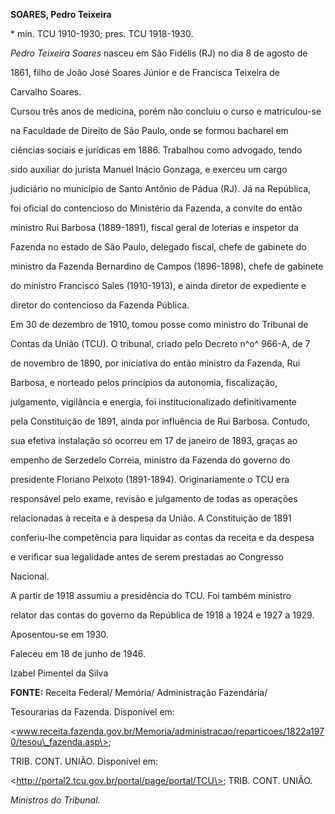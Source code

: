 **SOARES, Pedro Teixeira**



\* min. TCU 1910-1930; pres. TCU 1918-1930.



*Pedro Teixeira Soares* nasceu em São Fidélis (RJ) no dia 8 de agosto de

1861, filho de João José Soares Júnior e de Francisca Teixeira de

Carvalho Soares.



Cursou três anos de medicina, porém não concluiu o curso e matriculou-se

na Faculdade de Direito de São Paulo, onde se formou bacharel em

ciências sociais e jurídicas em 1886. Trabalhou como advogado, tendo

sido auxiliar do jurista Manuel Inácio Gonzaga, e exerceu um cargo

judiciário no município de Santo Antônio de Pádua (RJ). Já na República,

foi oficial do contencioso do Ministério da Fazenda, a convite do então

ministro Rui Barbosa (1889-1891), fiscal geral de loterias e inspetor da

Fazenda no estado de São Paulo, delegado fiscal, chefe de gabinete do

ministro da Fazenda Bernardino de Campos (1896-1898), chefe de gabinete

do ministro Francisco Sales (1910-1913), e ainda diretor de expediente e

diretor do contencioso da Fazenda Pública.



Em 30 de dezembro de 1910, tomou posse como ministro do Tribunal de

Contas da União (TCU). O tribunal, criado pelo Decreto n^o^ 966-A, de 7

de novembro de 1890, por iniciativa do então ministro da Fazenda, Rui

Barbosa, e norteado pelos princípios da autonomia, fiscalização,

julgamento, vigilância e energia, foi institucionalizado definitivamente

pela Constituição de 1891, ainda por influência de Rui Barbosa. Contudo,

sua efetiva instalação só ocorreu em 17 de janeiro de 1893, graças ao

empenho de Serzedelo Correia, ministro da Fazenda do governo do

presidente Floriano Peixoto (1891-1894). Originariamente o TCU era

responsável pelo exame, revisão e julgamento de todas as operações

relacionadas à receita e à despesa da União. A Constituição de 1891

conferiu-lhe competência para liquidar as contas da receita e da despesa

e verificar sua legalidade antes de serem prestadas ao Congresso

Nacional.



A partir de 1918 assumiu a presidência do TCU. Foi também ministro

relator das contas do governo da República de 1918 a 1924 e 1927 a 1929.

Aposentou-se em 1930.



Faleceu em 18 de junho de 1946.



Izabel Pimentel da Silva



**FONTE:** Receita Federal/ Memória/ Administração Fazendária/

Tesourarias da Fazenda. Disponível em:

\<www.receita.fazenda.gov.br/Memoria/administracao/reparticoes/1822a1970/tesou\_fazenda.asp\>;

TRIB. CONT. UNIÃO. Disponível em:

\<http://portal2.tcu.gov.br/portal/page/portal/TCU\>; TRIB. CONT. UNIÃO.

*Ministros do Tribunal.*

